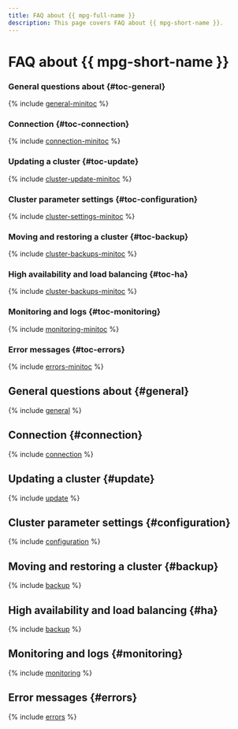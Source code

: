 ```yaml
---
title: FAQ about {{ mpg-full-name }}
description: This page covers FAQ about {{ mpg-short-name }}.
---
```


# FAQ about {{ mpg-short-name }}


### General questions about {#toc-general}

{% include [general-minitoc](../../_qa/managed-postgresql/minitoc/general.md) %}

### Connection {#toc-connection}

{% include [connection-minitoc](../../_qa/managed-postgresql/minitoc/connection.md) %}

### Updating a cluster {#toc-update}

{% include [cluster-update-minitoc](../../_qa/managed-postgresql/minitoc/update.md) %}

### Cluster parameter settings {#toc-configuration}

{% include [cluster-settings-minitoc](../../_qa/managed-postgresql/minitoc/configuration.md) %}

### Moving and restoring a cluster {#toc-backup}

{% include [cluster-backups-minitoc](../../_qa/managed-postgresql/minitoc/backup.md) %}

### High availability and load balancing {#toc-ha}

{% include [cluster-backups-minitoc](../../_qa/managed-postgresql/minitoc/ha.md) %}

### Monitoring and logs {#toc-monitoring}

{% include [monitoring-minitoc](../../_qa/managed-postgresql/minitoc/monitoring.md) %}

### Error messages {#toc-errors}

{% include [errors-minitoc](../../_qa/managed-postgresql/minitoc/errors.md) %}

## General questions about {#general}

{% include [general](../../_qa/managed-postgresql/general.md) %}

## Connection {#connection}

{% include [connection](../../_qa/managed-postgresql/connection.md) %}

## Updating a cluster {#update}

{% include [update](../../_qa/managed-postgresql/update.md) %}

## Cluster parameter settings {#configuration}

{% include [configuration](../../_qa/managed-postgresql/configuration.md) %}

## Moving and restoring a cluster {#backup}

{% include [backup](../../_qa/managed-postgresql/backup.md) %}

## High availability and load balancing {#ha}

{% include [backup](../../_qa/managed-postgresql/ha.md) %}

## Monitoring and logs {#monitoring}

{% include [monitoring](../../_qa/managed-postgresql/monitoring.md) %}

## Error messages {#errors}

{% include [errors](../../_qa/managed-postgresql/errors.md) %}
